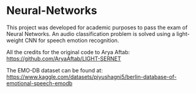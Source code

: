 # Neural-Networks
This project was developed for academic purposes to pass the exam of Neural Networks. An audio classification problem is solved using a light-weight CNN for speech emotion recognition. 

All the credits for the original code to Arya Aftab: https://github.com/AryaAftab/LIGHT-SERNET

The EMO-DB dataset can be found at: https://www.kaggle.com/datasets/piyushagni5/berlin-database-of-emotional-speech-emodb
